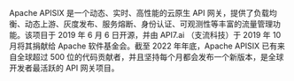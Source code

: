 Apache APISIX 是一个动态、实时、高性能的云原生 API 网关，提供了负载均衡、动态上游、灰度发布、服务熔断、身份认证、可观测性等丰富的流量管理功能。该项目于 2019 年 6 月 6 日开源，并由 API7.ai （支流科技）于 2019 年 10 月将其捐献给 Apache 软件基金会。截至 2022 年年底，Apache APISIX 已有来自全球超过 500 位的代码贡献者，并且坚持每个月都会发布一个新版本，是全球开发者最活跃的 API 网关项目。
